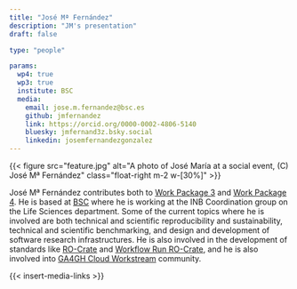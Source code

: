 ```yaml
---
title: "José Mª Fernández"
description: "JM's presentation"
draft: false

type: "people"

params:
  wp4: true
  wp3: true
  institute: BSC
  media: 
    email: jose.m.fernandez@bsc.es
    github: jmfernandez
    link: https://orcid.org/0000-0002-4806-5140
    bluesky: jmfernand3z.bsky.social
    linkedin: josemfernandezgonzalez
---
```


{{< figure src="feature.jpg" alt="A photo of José María at a social event, (C) José Mª Fernández" class="float-right m-2 w-[30%]" >}}

José Mª Fernández contributes both to [Work Package 3](/workpackages/03_Tools_and_Services) and [Work Package 4](/workpackages/04_Pilots_and_Drivers). He is based at [BSC](https://www.bsc.es) where he is working at the INB Coordination group on the Life Sciences department. Some of the current topics where he is involved are both technical and scientific reproducibility and sustainability, technical and scientific benchmarking, and design and development of software research infrastructures. He is also involved in the development of standards like [RO-Crate](https://www.researchobject.org/) and [Workflow Run RO-Crate](https://www.researchobject.org/workflow-run-crate/), and he is also involved into [GA4GH Cloud Workstream](https://www.ga4gh.org/work_stream/cloud/) community.

{{< insert-media-links >}}

